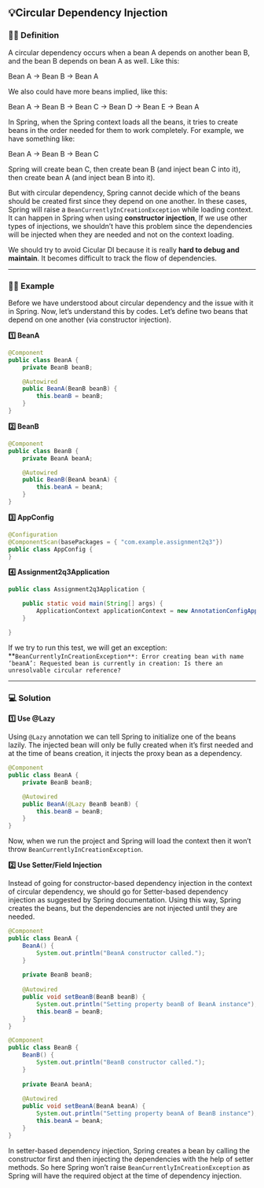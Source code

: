 ## 💡Circular Dependency Injection

### 👩‍🏫 Definition

A circular dependency occurs when a bean A depends on another bean B, and the bean B depends on bean A as well. Like this:

Bean A → Bean B → Bean A

We also could have more beans implied, like this:

Bean A → Bean B → Bean C → Bean D → Bean E → Bean A

In Spring, when the Spring context loads all the beans, it tries to create beans in the order needed for them to work completely. For example, we have something like:

Bean A → Bean B → Bean C

Spring will create bean C, then create bean B (and inject bean C into it), then create bean A (and inject bean B into it).

But with circular dependency, Spring cannot decide which of the beans should be created first since they depend on one another. In these cases, Spring will raise a `BeanCurrentlyInCreationException` while loading context. It can happen in Spring when using **constructor injection**, If we use other types of injections, we shouldn’t have this problem since the dependencies will be injected when they are needed and not on the context loading.

We should try to avoid Cicular DI because it is really **hard to debug and maintain**. It becomes difficult to track the flow of dependencies.

---

### 👩‍💻 Example

Before we have understood about circular dependency and the issue with it in Spring. Now, let’s understand this by codes. Let’s define two beans that depend on one another (via constructor injection).

**1️⃣ BeanA**

```java
@Component
public class BeanA {
    private BeanB beanB;

    @Autowired
    public BeanA(BeanB beanB) {
        this.beanB = beanB;
    }
}
```

**2️⃣ BeanB**

```java
@Component
public class BeanB {
    private BeanA beanA;

    @Autowired
    public BeanB(BeanA beanA) {
        this.beanA = beanA;
    }
}
```

**3️⃣ AppConfig**

```java
@Configuration
@ComponentScan(basePackages = { "com.example.assignment2q3"})
public class AppConfig {
}
```

**4️⃣ Assignment2q3Application**

```java
public class Assignment2q3Application {

	public static void main(String[] args) {
		ApplicationContext applicationContext = new AnnotationConfigApplicationContext(AppConfig.class);
	}

}
```

If we try to run this test, we will get an exception: **`BeanCurrentlyInCreationException**: Error creating bean with name ‘beanA’: Requested bean is currently in creation: Is there an unresolvable circular reference?`

---

### 💻 Solution

**1️⃣ Use @Lazy**

Using `@Lazy` annotation we can tell Spring to initialize one of the beans lazily. The injected bean will only be fully created when it’s first needed and at the time of beans creation, it injects the proxy bean as a dependency.

```java
@Component
public class BeanA {
    private BeanB beanB;

    @Autowired
    public BeanA(@Lazy BeanB beanB) {
        this.beanB = beanB;
    }
}
```

Now, when we run the project and Spring will load the context then it won’t throw `BeanCurrentlyInCreationException`.

**2️⃣ Use Setter/Field Injection**

Instead of going for constructor-based dependency injection in the context of circular dependency, we should go for Setter-based dependency injection as suggested by Spring documentation. Using this way, Spring creates the beans, but the dependencies are not injected until they are needed.

```java
@Component
public class BeanA { 
    BeanA() { 
        System.out.println("BeanA constructor called."); 
    } 
  
    private BeanB beanB; 
  
    @Autowired
    public void setBeanB(BeanB beanB) { 
        System.out.println("Setting property beanB of BeanA instance"); 
        this.beanB = beanB; 
    } 
}
```

```java
@Component
public class BeanB { 
    BeanB() { 
        System.out.println("BeanB constructor called."); 
    } 
  
    private BeanA beanA; 
  
    @Autowired
    public void setBeanA(BeanA beanA) { 
        System.out.println("Setting property beanA of BeanB instance"); 
        this.beanA = beanA; 
    } 
}
```

In setter-based dependency injection, Spring creates a bean by calling the constructor first and then injecting the dependencies with the help of setter methods. So here Spring won’t raise `BeanCurrentlyInCreationException` as Spring will have the required object at the time of dependency injection.
